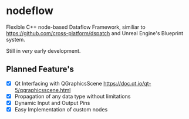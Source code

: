 # nodeflow

Flexible C++ node-based Dataflow Framework, similiar to
https://github.com/cross-platform/dspatch and Unreal Engine's Blueprint system.

Still in _very_ early development.

## Planned Feature's
- [x] Qt Interfacing with QGraphicsScene https://doc.qt.io/qt-5/qgraphicsscene.html
- [x] Propagation of any data type without limitations
- [x] Dynamic Input and Output Pins
- [x] Easy Implementation of custom nodes 

<!--
- Look into ChaiScript Types
  -  any.hpp https://github.com/ChaiScript/ChaiScript/blob/3aa1fa8278efaa369487f5a7203f3b483a6ae09c/include/chaiscript/dispatchkit/any.hpp
  -  boxed_value https://github.com/ChaiScript/ChaiScript/blob/3aa1fa8278efaa369487f5a7203f3b483a6ae09c/include/chaiscript/dispatchkit/boxed_value.hpp
  -  compile time typeid https://github.dev/ChaiScript/ChaiScript/blob/develop/include/chaiscript/dispatchkit/type_conversions.hpp -->
